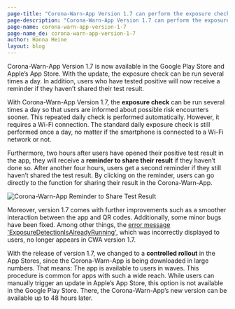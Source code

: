 ```yaml
---
page-title: "Corona-Warn-App Version 1.7 can perform the exposure check several times a day"
page-description: "Corona-Warn-App Version 1.7 can perform the exposure check several times a day"
page-name: corona-warn-app-version-1-7
page-name_de: corona-warn-app-version-1-7
author: Hanna Heine
layout: blog
---
```


Corona-Warn-App Version 1.7 is now available in the Google Play Store and Apple’s App Store. With the update, the exposure check can be run several times a day. In addition, users who have tested positive will now receive a reminder if they haven’t shared their test result. 
 
<!-- overview -->

With Corona-Warn-App Version 1.7, the **exposure check** can be run several times a day so that users are informed about possible risk encounters sooner. This repeated daily check is performed automatically. However, it requires a Wi-Fi connection. The standard daily exposure check is still performed once a day, no matter if the smartphone is connected to a Wi-Fi network or not.  

Furthermore, two hours after users have opened their positive test result in the app, they will receive a **reminder to share their result** if they haven’t done so. After another four hours, users get a second reminder if they still haven’t shared the test result. By clicking on the reminder, users can go directly to the function for sharing their result in the Corona-Warn-App. 

<img src="./reminder-test-result-1-7-en.jpg" title="Corona-Warn-App Reminder to Share Test Result" style="valign: center">

Moreover, version 1.7 comes with further improvements such as a smoother interaction between the app and QR codes. Additionally, some minor bugs have been fixed. Among other things, the [error message 'ExposureDetectionIsAlreadyRunning'](https://www.coronawarn.app/en/faq/#ExposureDetectionIsAlreadyRunning), which was incorrectly displayed to users, no longer appears in CWA version 1.7.  

With the release of version 1.7, we changed to a **controlled rollout** in the App Stores, since the Corona-Warn-App is being downloaded in large numbers. That means: The app is  available to users in waves. This procedure is common for apps with such a wide reach.
While users can manually trigger an update in Apple’s App Store, this option is not available in the Google Play Store. There, the Corona-Warn-App’s new version can be available up to 48 hours later. 
